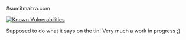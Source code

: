 #sumitmaitra.com

 [![Known Vulnerabilities](https://snyk.io/test/github/sumitkm/sumitmaitra.com/badge.svg)](https://snyk.io/test/github/sumitkm/sumitmaitra.com)
 
Supposed to do what it says on the tin! Very much a work in progress ;)
